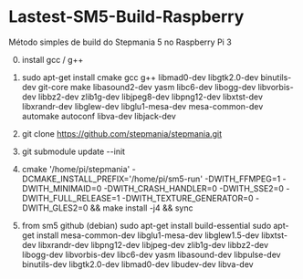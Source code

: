# Lastest-SM5-Build-Raspberry
Método simples de build do Stepmania 5 no Raspberry Pi 3

0. install gcc / g++
1. sudo apt-get install cmake gcc g++ libmad0-dev libgtk2.0-dev binutils-dev git-core make libasound2-dev yasm libc6-dev libogg-dev libvorbis-dev libbz2-dev zlib1g-dev libjpeg8-dev libpng12-dev libxtst-dev libxrandr-dev libglew-dev libglu1-mesa-dev mesa-common-dev automake autoconf libva-dev libjack-dev
2. git clone https://github.com/stepmania/stepmania.git
3. git submodule update --init
4. cmake '/home/pi/stepmania' -DCMAKE_INSTALL_PREFIX='/home/pi/sm5-run' -DWITH_FFMPEG=1 -DWITH_MINIMAID=0 -DWITH_CRASH_HANDLER=0 -DWITH_SSE2=0 -DWITH_FULL_RELEASE=1 -DWITH_TEXTURE_GENERATOR=0 -DWITH_GLES2=0 && make install -j4 && sync

1. from sm5 github (debian)
sudo apt-get install build-essential
sudo apt-get install mesa-common-dev libglu1-mesa-dev libglew1.5-dev libxtst-dev libxrandr-dev libpng12-dev libjpeg-dev zlib1g-dev libbz2-dev libogg-dev libvorbis-dev libc6-dev yasm libasound-dev libpulse-dev binutils-dev libgtk2.0-dev libmad0-dev libudev-dev libva-dev
